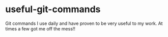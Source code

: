 # useful-git-commands
Git commands I use daily and have proven to be very useful to my work. At times a few got me off the mess!!

